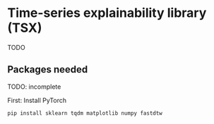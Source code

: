 # Time-series explainability library (TSX)
TODO

## Packages needed
TODO: incomplete

First: Install PyTorch

`pip install sklearn tqdm matplotlib numpy fastdtw`
